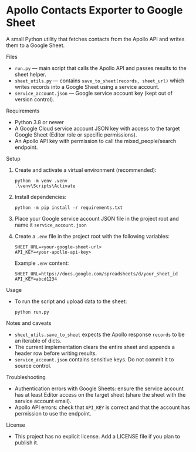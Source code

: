 # Apollo Contacts Exporter to Google Sheet

A small Python utility that fetches contacts from the Apollo API and writes them to a Google Sheet.

Files

- `run.py` — main script that calls the Apollo API and passes results to the sheet helper.
- `sheet_utils.py` — contains `save_to_sheet(records, sheet_url)` which writes records into a Google Sheet using a service account.
- `service_account.json` — Google service account key (kept out of version control).

Requirements

- Python 3.8 or newer
- A Google Cloud service account JSON key with access to the target Google Sheet (Editor role or specific permissions).
- An Apollo API key with permission to call the mixed_people/search endpoint.

Setup

1. Create and activate a virtual environment (recommended):

   ```
   python -m venv .venv
   .\venv\Scripts\Activate

   ```

2. Install dependencies:

   ```
   python -m pip install -r requirements.txt

   ```

3. Place your Google service account JSON file in the project root and name it `service_account.json`

4. Create a `.env` file in the project root with the following variables:

   ```
   SHEET_URL=<your-google-sheet-url>
   API_KEY=<your-apollo-api-key>
   ```

   Example `.env` content:

   ```
   SHEET_URL=https://docs.google.com/spreadsheets/d/your_sheet_id
   API_KEY=abcd1234
   ```

Usage

- To run the script and upload data to the sheet:
  ```
  python run.py
  ```

Notes and caveats

- `sheet_utils.save_to_sheet` expects the Apollo response `records` to be an iterable of dicts.
- The current implementation clears the entire sheet and appends a header row before writing results.
- `service_account.json` contains sensitive keys. Do not commit it to source control.

Troubleshooting

- Authentication errors with Google Sheets: ensure the service account has at least Editor access on the target sheet (share the sheet with the service account email).
- Apollo API errors: check that `API_KEY` is correct and that the account has permission to use the endpoint.

License

- This project has no explicit license. Add a LICENSE file if you plan to publish it.
